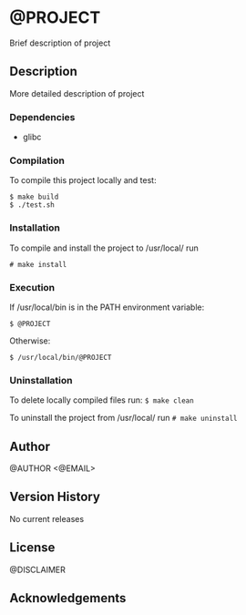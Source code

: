 # @PROJECT

Brief description of project

## Description

More detailed description of project

### Dependencies

* glibc

### Compilation
To compile this project locally and test:
```console
$ make build
$ ./test.sh
```
### Installation
To compile and install the project to /usr/local/ run
```console
# make install
```
### Execution
If /usr/local/bin is in the PATH environment variable:
```console
$ @PROJECT 
```
Otherwise:
```console
$ /usr/local/bin/@PROJECT 
```
### Uninstallation
To delete locally compiled files run:
```$ make clean```

To uninstall the project from /usr/local/ run
```# make uninstall```

## Author

@AUTHOR <@EMAIL>

## Version History

No current releases

## License

@DISCLAIMER

## Acknowledgements
